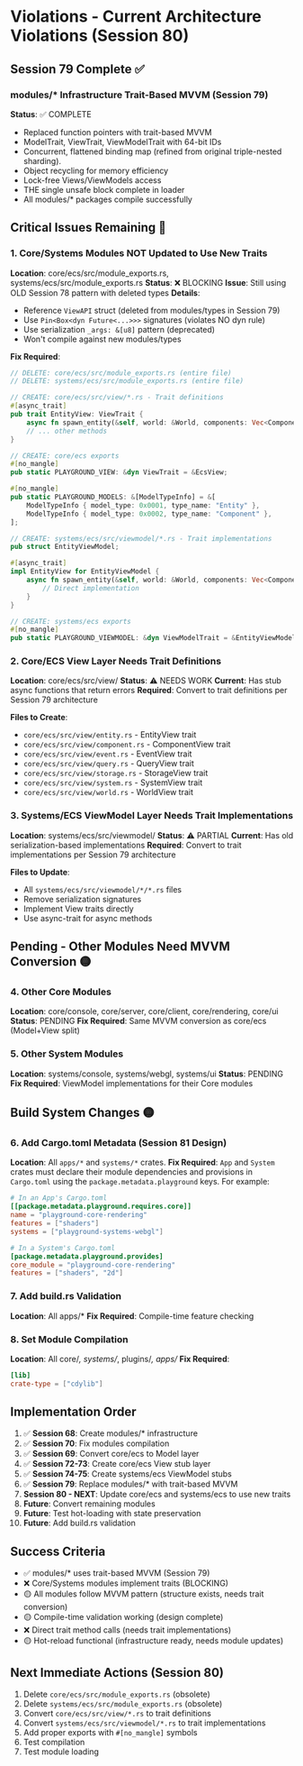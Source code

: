 # Violations - Current Architecture Violations (Session 80)

## Session 79 Complete ✅

### modules/* Infrastructure Trait-Based MVVM (Session 79)
**Status**: ✅ COMPLETE
- Replaced function pointers with trait-based MVVM
- ModelTrait, ViewTrait, ViewModelTrait with 64-bit IDs
- Concurrent, flattened binding map (refined from original triple-nested sharding).
- Object recycling for memory efficiency
- Lock-free Views/ViewModels access
- THE single unsafe block complete in loader
- All modules/* packages compile successfully

## Critical Issues Remaining 🔴

### 1. Core/Systems Modules NOT Updated to Use New Traits
**Location**: core/ecs/src/module_exports.rs, systems/ecs/src/module_exports.rs
**Status**: ❌ BLOCKING
**Issue**: Still using OLD Session 78 pattern with deleted types
**Details**:
- Reference `ViewAPI` struct (deleted from modules/types in Session 79)
- Use `Pin<Box<dyn Future<...>>>` signatures (violates NO dyn rule)
- Use serialization `_args: &[u8]` pattern (deprecated)
- Won't compile against new modules/types

**Fix Required**:
```rust
// DELETE: core/ecs/src/module_exports.rs (entire file)
// DELETE: systems/ecs/src/module_exports.rs (entire file)

// CREATE: core/ecs/src/view/*.rs - Trait definitions
#[async_trait]
pub trait EntityView: ViewTrait {
    async fn spawn_entity(&self, world: &World, components: Vec<Component>) -> EcsResult<Entity>;
    // ... other methods
}

// CREATE: core/ecs exports
#[no_mangle]
pub static PLAYGROUND_VIEW: &dyn ViewTrait = &EcsView;

#[no_mangle]
pub static PLAYGROUND_MODELS: &[ModelTypeInfo] = &[
    ModelTypeInfo { model_type: 0x0001, type_name: "Entity" },
    ModelTypeInfo { model_type: 0x0002, type_name: "Component" },
];

// CREATE: systems/ecs/src/viewmodel/*.rs - Trait implementations
pub struct EntityViewModel;

#[async_trait]
impl EntityView for EntityViewModel {
    async fn spawn_entity(&self, world: &World, components: Vec<Component>) -> EcsResult<Entity> {
        // Direct implementation
    }
}

// CREATE: systems/ecs exports
#[no_mangle]
pub static PLAYGROUND_VIEWMODEL: &dyn ViewModelTrait = &EntityViewModel;
```

### 2. Core/ECS View Layer Needs Trait Definitions
**Location**: core/ecs/src/view/
**Status**: ⚠️ NEEDS WORK
**Current**: Has stub async functions that return errors
**Required**: Convert to trait definitions per Session 79 architecture

**Files to Create**:
- `core/ecs/src/view/entity.rs` - EntityView trait
- `core/ecs/src/view/component.rs` - ComponentView trait
- `core/ecs/src/view/event.rs` - EventView trait
- `core/ecs/src/view/query.rs` - QueryView trait
- `core/ecs/src/view/storage.rs` - StorageView trait
- `core/ecs/src/view/system.rs` - SystemView trait
- `core/ecs/src/view/world.rs` - WorldView trait

### 3. Systems/ECS ViewModel Layer Needs Trait Implementations
**Location**: systems/ecs/src/viewmodel/
**Status**: ⚠️ PARTIAL
**Current**: Has old serialization-based implementations
**Required**: Convert to trait implementations per Session 79 architecture

**Files to Update**:
- All `systems/ecs/src/viewmodel/*/*.rs` files
- Remove serialization signatures
- Implement View traits directly
- Use async-trait for async methods

## Pending - Other Modules Need MVVM Conversion 🟡

### 4. Other Core Modules
**Location**: core/console, core/server, core/client, core/rendering, core/ui
**Status**: PENDING
**Fix Required**: Same MVVM conversion as core/ecs (Model+View split)

### 5. Other System Modules
**Location**: systems/console, systems/webgl, systems/ui
**Status**: PENDING
**Fix Required**: ViewModel implementations for their Core modules

## Build System Changes 🟡

### 6. Add Cargo.toml Metadata (Session 81 Design)
**Location**: All `apps/*` and `systems/*` crates.
**Fix Required**: `App` and `System` crates must declare their module dependencies and provisions in `Cargo.toml` using the `package.metadata.playground` keys. For example:
```toml
# In an App's Cargo.toml
[[package.metadata.playground.requires.core]]
name = "playground-core-rendering"
features = ["shaders"]
systems = ["playground-systems-webgl"]

# In a System's Cargo.toml
[package.metadata.playground.provides]
core_module = "playground-core-rendering"
features = ["shaders", "2d"]
```

### 7. Add build.rs Validation
**Location**: All apps/*
**Fix Required**: Compile-time feature checking

### 8. Set Module Compilation
**Location**: All core/*, systems/*, plugins/*, apps/*
**Fix Required**:
```toml
[lib]
crate-type = ["cdylib"]
```

## Implementation Order

1. ✅ **Session 68**: Create modules/* infrastructure
2. ✅ **Session 70**: Fix modules compilation
3. ✅ **Session 69**: Convert core/ecs to Model layer
4. ✅ **Session 72-73**: Create core/ecs View stub layer
5. ✅ **Session 74-75**: Create systems/ecs ViewModel stubs
6. ✅ **Session 79**: Replace modules/* with trait-based MVVM
7. **Session 80 - NEXT**: Update core/ecs and systems/ecs to use new traits
8. **Future**: Convert remaining modules
9. **Future**: Test hot-loading with state preservation
10. **Future**: Add build.rs validation

## Success Criteria

- ✅ modules/* uses trait-based MVVM (Session 79)
- ❌ Core/Systems modules implement traits (BLOCKING)
- 🟡 All modules follow MVVM pattern (structure exists, needs trait conversion)
- 🟡 Compile-time validation working (design complete)
- ❌ Direct trait method calls (needs trait implementations)
- 🟡 Hot-reload functional (infrastructure ready, needs module updates)

## Next Immediate Actions (Session 80)

1. Delete `core/ecs/src/module_exports.rs` (obsolete)
2. Delete `systems/ecs/src/module_exports.rs` (obsolete)
3. Convert `core/ecs/src/view/*.rs` to trait definitions
4. Convert `systems/ecs/src/viewmodel/*.rs` to trait implementations
5. Add proper exports with `#[no_mangle]` symbols
6. Test compilation
7. Test module loading
